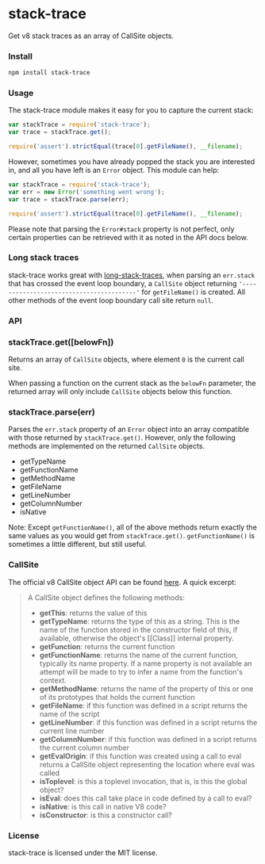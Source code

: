 # stack-trace

Get v8 stack traces as an array of CallSite objects.

###  Install

``` bash
npm install stack-trace
```

###  Usage

The stack-trace module makes it easy for you to capture the current stack:

``` javascript
var stackTrace = require('stack-trace');
var trace = stackTrace.get();

require('assert').strictEqual(trace[0].getFileName(), __filename);
```

However, sometimes you have already popped the stack you are interested in,
and all you have left is an `Error` object. This module can help:

``` javascript
var stackTrace = require('stack-trace');
var err = new Error('something went wrong');
var trace = stackTrace.parse(err);

require('assert').strictEqual(trace[0].getFileName(), __filename);
```

Please note that parsing the `Error#stack` property is not perfect, only
certain properties can be retrieved with it as noted in the API docs below.

###  Long stack traces

stack-trace works great with [long-stack-traces][], when parsing an `err.stack`
that has crossed the event loop boundary, a `CallSite` object returning
`'----------------------------------------'` for `getFileName()` is created.
All other methods of the event loop boundary call site return `null`.

[long-stack-traces]: https://github.com/tlrobinson/long-stack-traces

###  API

### stackTrace.get([belowFn])

Returns an array of `CallSite` objects, where element `0` is the current call
site.

When passing a function on the current stack as the `belowFn` parameter, the
returned array will only include `CallSite` objects below this function.

### stackTrace.parse(err)

Parses the `err.stack` property of an `Error` object into an array compatible
with those returned by `stackTrace.get()`. However, only the following methods
are implemented on the returned `CallSite` objects.

* getTypeName
* getFunctionName
* getMethodName
* getFileName
* getLineNumber
* getColumnNumber
* isNative

Note: Except `getFunctionName()`, all of the above methods return exactly the
same values as you would get from `stackTrace.get()`. `getFunctionName()`
is sometimes a little different, but still useful.

### CallSite

The official v8 CallSite object API can be found [here][v8stackapi]. A quick
excerpt:

> A CallSite object defines the following methods:
>
> * **getThis**: returns the value of this
> * **getTypeName**: returns the type of this as a string. This is the name of the function stored in the constructor field of this, if available, otherwise the object's [[Class]] internal property.
> * **getFunction**: returns the current function
> * **getFunctionName**: returns the name of the current function, typically its name property. If a name property is not available an attempt will be made to try to infer a name from the function's context.
> * **getMethodName**: returns the name of the property of this or one of its prototypes that holds the current function
> * **getFileName**: if this function was defined in a script returns the name of the script
> * **getLineNumber**: if this function was defined in a script returns the current line number
> * **getColumnNumber**: if this function was defined in a script returns the current column number
> * **getEvalOrigin**: if this function was created using a call to eval returns a CallSite object representing the location where eval was called
> * **isToplevel**: is this a toplevel invocation, that is, is this the global object?
> * **isEval**: does this call take place in code defined by a call to eval?
> * **isNative**: is this call in native V8 code?
> * **isConstructor**: is this a constructor call?

[v8stackapi]: http://code.google.com/p/v8/wiki/JavaScriptStackTraceApi

###  License

stack-trace is licensed under the MIT license.
